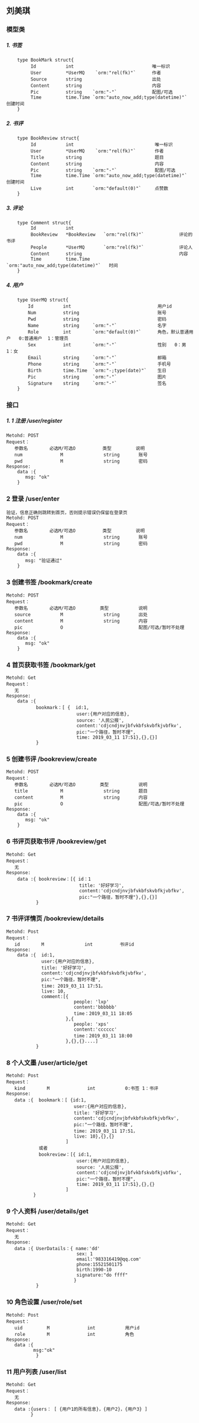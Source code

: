 ## 刘美琪

### 模型类
##### 1. 书签
		type BookMark struct{
		     Id           int                             唯一标识
			 User         *UserMQ    `orm:"rel(fk)"`      作者
		     Source       string                          出处 
		     Content      string                          内容
		     Pic          string    `orm:"-"`             配图/可选
			 Time         time.Time `orm:"auto_now_add;type(datetime)"`     创建时间 
		}


##### 2. 书评
		type BookReview struct{
		     Id           int                              唯一标识
			 User         *UserMQ    `orm:"rel(fk)"`       作者
		     Title        string                           题目
		     Content      string                           内容
		     Pic          string    `orm:"-"`              配图/可选
			 Time         time.Time `orm:"auto_now_add;type(datetime)"`     创建时间
			 Live         int       `orm:"default(0)"`     点赞数
        }



##### 3. 评论
		type Comment struct{
			 Id           int 
			 BookReview   *BookReview   `orm:"rel(fk)"`             评论的书评
			 People       *UserMQ       `orm:"rel(fk)"`             评论人
		     Content      string                                    内容
			 Time         time.Time     `orm:"auto_now_add;type(datetime)"`   时间
        }


##### 4. 用户
		type UserMQ struct{
			Id           int                                用户id
			Num          string                             账号
			Pwd          string                             密码
			Name         string     `orm:"-"`               名字
			Role         int        `orm:"default(0)"`      角色，默认普通用户   0:普通用户  1：管理员
			Sex          int        `orm:"-"`               性别   0：男   1：女
			Email        string     `orm:"-"`               邮箱
			Phone        string     `orm:"-"`               手机号
		    Birth        time.Time  `orm:"-;type(date)"`    生日
		    Pic          string     `orm:"-"`               图片
		    Signature    string     `orm:"-"`               签名
		}


### 接口
##### 1. 1 注册 /user/register
    Metohd: POST
    Request：  
	   参数名        必选M/可选O          类型         说明
       num              M               string       账号 
	   pwd              M               string       密码 
    Response:
	    data :{
           msg: "ok"
	    }

### 2 登录 /user/enter
    验证，信息正确则跳转到首页，否则提示错误仍保留在登录页
    Metohd: POST
    Request：   
	   参数名        必选M/可选O          类型         说明
	   num              M               string       账号
	   pwd              M               string       密码
    Response:
	    data :{
           msg: "验证通过"
	    }

### 3 创建书签 /bookmark/create
    Metohd: POST
    Request：  
	   参数名        必选M/可选O         类型           说明
	   source           M               string       出处
	   content          M               string       内容
	   pic              O                            配图/可选/暂时不处理
    Response:
	    data :{
           msg: "ok"
	    }

### 4 首页获取书签 /bookmark/get
    Metohd: Get
    Request：  
	   无
    Response:
	    data :{
               bookmark：[ {  id:1,
					          user:{用户对应的信息},
					          source: '人民公报',   
					          content:'cdjcndjnvjbfvkbfskvbfkjvbfkv',
					          pic:"一个路径，暂时不理",
					          time: 2019_03_11 17:51},{},{}]
               }


### 5 创建书评 /bookreview/create
    Metohd: POST
    Request：  
	   参数名        必选M/可选O         类型           说明
	   title            M               string       题目
	   content          M               string       内容
	   pic              O                            配图/可选/暂时不处理
    Response:
	    data :{
           msg: "ok"
	    }

### 6 书评页获取书评 /bookreview/get
    Metohd: Get
    Request：  
	   无
    Response:
	    data :{ bookreview：[{ id：1
						       title: '好好学习',   
						       content:'cdjcndjnvjbfvkbfskvbfkjvbfkv',
						       pic:"一个路径，暂时不理"},{},{}]
               }

### 7 书评详情页 /bookreview/details
    Metohd: Post
    Request：  
	   id        M               int          书评id
    Response:
	    data :{  id:1,
			     user:{用户对应的信息},
			     title: '好好学习',   
			     content:'cdjcndjnvjbfvkbfskvbfkjvbfkv',
	             pic:"一个路径，暂时不理",
	   	         time: 2019_03_11 17:51，
                 live: 10,
                 comment:[{
		                     people: 'lxp'
		                     content:'bbbbbb'
		                     time：2019_03_11 18:05
                          },{
                             people: 'xps'
		                     content:'cccccc'
		                     time：2019_03_11 18:00
                          },{},{}....]
               }

### 8 个人文墨 /user/article/get
    Metohd: Post
    Request：  
	   kind        M              int           0:书签 1：书评
    Response:
	   data :{  bookmark：[ {id:1,
						     user:{用户对应的信息},
						     title: '好好学习',   
						     content:'cdjcndjnvjbfvkbfskvbfkjvbfkv',
				             pic:"一个路径，暂时不理",
				   	         time: 2019_03_11 17:51，
			                 live: 10},{},{}
			              ] 
                或者
                bookreview：[{ id:1,
					          user:{用户对应的信息},
					          source: '人民公报',   
					          content:'cdjcndjnvjbfvkbfskvbfkjvbfkv',
					          pic:"一个路径，暂时不理",
					          time: 2019_03_11 17:51},{},{}
                          ]
              }

### 9 个人资料 /user/details/get
    Metohd: Get
    Request：  
       无
    Response:
	   data :{ UserDatails：{ name:'dd'       
					          sex: 1          
					          email:'983316419@qq.com'       
					          phone:15521501175        
					          birth:1990-10       
					          signature:"do ffff"
                             }
               }

### 10 角色设置 /user/role/set
    Metohd: Post
    Request：  
       uid         M              int           用户id
       role        M              int           角色
    Response:
	   data :{ 
		      msg:"ok"
               }

### 11 用户列表 /user/list
    Metohd: Get
    Request：  
       无
    Response:
	   data :{users： [ {用户1的所有信息}，{用户2}，{用户3} ]
             }